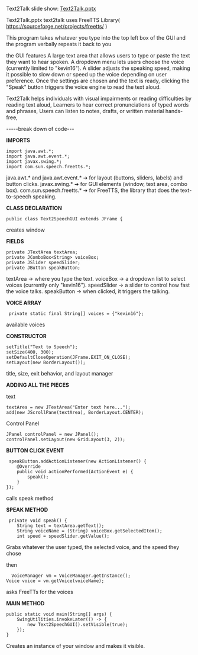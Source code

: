 
Text2Talk slide show: [Text2Talk.pptx](https://github.com/user-attachments/files/19788510/Text2Talk.pptx)

Text2Talk.pptx text2talk uses FreeTTS Library( https://sourceforge.net/projects/freetts/ )

This program takes whatever you type into the top left box of the GUI and the program verbally repeats it back to you

the GUI features A large text area that allows users to type or paste the text they want to hear spoken. A dropdown menu lets users choose the voice (currently limited to "kevin16"). A slider adjusts the speaking speed, making it possible to slow down or speed up the voice depending on user preference. Once the settings are chosen and the text is ready, clicking the "Speak" button triggers the voice engine to read the text aloud.

Text2Talk helps individuals with visual impairments or reading difficulties by reading text aloud, Learners to hear correct pronunciations of typed words and phrases, Users can listen to notes, drafts, or written material hands-free,


-----break down of code--- 

**IMPORTS**

    import java.awt.*;
    import java.awt.event.*;
    import javax.swing.*;
    import com.sun.speech.freetts.*;

  java.awt.* and java.awt.event.* ➔ for layout (buttons, sliders, labels) and button clicks.
  javax.swing.* ➔ for GUI elements (window, text area, combo box).
  com.sun.speech.freetts.* ➔ for FreeTTS, the library that does the text-to-speech speaking.


**CLASS DECLARATION**

    public class Text2SpeechGUI extends JFrame {

  creates window 


**FIELDS**

    private JTextArea textArea;
    private JComboBox<String> voiceBox;
    private JSlider speedSlider;
    private JButton speakButton;

  textArea → where you type the text.
  voiceBox → a dropdown list to select voices (currently only "kevin16").
  speedSlider → a slider to control how fast the voice talks.
  speakButton → when clicked, it triggers the talking.

**VOICE ARRAY**

     private static final String[] voices = {"kevin16"};

  available voices

**CONSTRUCTOR**

    setTitle("Text to Speech");
    setSize(400, 300);
    setDefaultCloseOperation(JFrame.EXIT_ON_CLOSE);
    setLayout(new BorderLayout());

  title, size, exit behavior, and layout manager


 **ADDING ALL THE PIECES**

  text
      
    textArea = new JTextArea("Enter text here...");
    add(new JScrollPane(textArea), BorderLayout.CENTER);

  Control Panel

    JPanel controlPanel = new JPanel();
    controlPanel.setLayout(new GridLayout(3, 2));

 **BUTTON CLICK EVENT**

     speakButton.addActionListener(new ActionListener() {
        @Override
        public void actionPerformed(ActionEvent e) {
            speak();
        }
    });

  calls speak method

**SPEAK METHOD**

     private void speak() {
        String text = textArea.getText();
        String voiceName = (String) voiceBox.getSelectedItem();
        int speed = speedSlider.getValue();

  Grabs whatever the user typed, the selected voice, and the speed they chose

  then 

      VoiceManager vm = VoiceManager.getInstance();
    Voice voice = vm.getVoice(voiceName);

  asks FreeTTs for the voices

**MAIN METHOD**

    public static void main(String[] args) {
        SwingUtilities.invokeLater(() -> {
            new Text2SpeechGUI().setVisible(true);
        });
    }
Creates an instance of your window and makes it visible.
    

  
      



  

  





